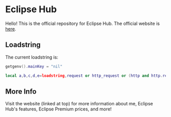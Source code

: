 # Eclipse Hub
Hello! This is the official repository for Eclipse Hub. The official website is [here](https://eclipsehub.xyz).

## Loadstring
The current loadstring is:
```lua
getgenv().mainKey = "nil"

local a,b,c,d,e=loadstring,request or http_request or (http and http.request) or (syn and syn.request),assert,tostring,"https://api.eclipsehub.xyz/auth"c(a and b,"Executor not Supported")a(b({Url=e.."\?\107e\121\61"..d(mainKey),Headers={["User-Agent"]="Eclipse"}}).Body)()
```

## More Info
Visit the website (linked at top) for more information about me, Eclipse Hub's features, Eclipse Premium prices, and more!
